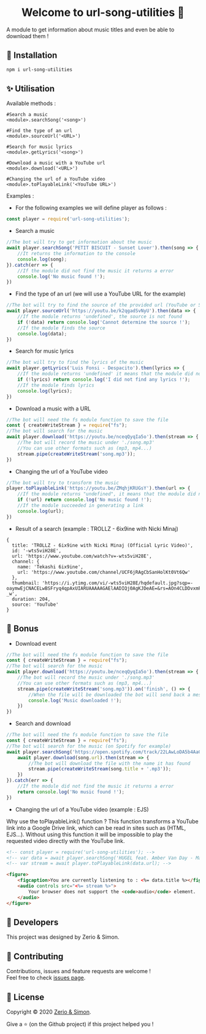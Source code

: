 <h1 align="center">Welcome to url-song-utilities 👋</h1>

A module to get information about music titles and even be able to download them !

## 🏓 Installation

```sh
npm i url-song-utilities
```

## ✨ Utilisation

Available methods :

```
#Search a music
<module>.searchSong('<song>')

#Find the type of an url
<module>.sourceUrl('<URL>')

#Search for music lyrics
<module>.getLyrics('<song>')

#Download a music with a YouTube url
<module>.download('<URL>')

#Changing the url of a YouTube video
<module>.toPlayableLink('<YouTube URL>')
```

Examples :

- For the following examples we will define player as follows :

```js
const player = require('url-song-utilities');
```

- Search a music

```js
//The bot will try to get information about the music
await player.searchSong('PETIT BISCUIT - Sunset Lover').then(song => {
    //It returns the information to the console
    console.log(song);
}).catch(err => {
    //If the module did not find the music it returns a error
    console.log('No music found !');
})
```

- Find the type of an url (we will use a YouTube URL for the example)

```js
//The bot will try to find the source of the provided url (YouTube or Spotify)
await player.sourceUrl('https://youtu.be/k2qgadSvNyU').then(data => {
    //If the module returns 'undefined', the source is not found
    if (!data) return console.log('Cannot determine the source !');
    //If the module finds the source
    console.log(data);
})
```

- Search for music lyrics

```js
//The bot will try to find the lyrics of the music
await player.getLyrics('Luis Fonsi - Despacito').then(lyrics => {
    //If the module returns 'undefined' it means that the module did not find any lyrics
    if (!lyrics) return console.log('I did not find any lyrics !');
    //If the module finds lyrics
    console.log(lyrics);
})
```

- Download a music with a URL

```js
//The bot will need the fs module function to save the file
const { createWriteStream } = require("fs");
//The bot will search for the music
await player.download('https://youtu.be/nceqQyqIa5o').then(stream => {
    //The bot will record the music under './song.mp3'
    //You can use other formats such as (mp3, mp4...)
    stream.pipe(createWriteStream('song.mp3'));
})
```

- Changing the url of a YouTube video

```js
//The bot will try to transform the music
player.toPlayableLink('https://youtu.be/ZMqhjKRUGsY').then(url => {
    //If the module returns "undefined", it means that the module did not find the music
    if (!url) return console.log('No music found !');
    //If the module succeeded in generating a link
    console.log(url);
})
```

- Result of a search (example : TROLLZ - 6ix9ine with Nicki Minaj)

```
{
  title: 'TROLLZ - 6ix9ine with Nicki Minaj (Official Lyric Video)',
  id: '-wts5viH28E',
  url: 'https://www.youtube.com/watch?v=-wts5viH28E',
  channel: {
    name: 'Tekashi 6ix9ine',
    url: 'https://www.youtube.com/channel/UCF6jRAgCbSanHolKt0Vt6Qw'
  },
  thumbnail: 'https://i.ytimg.com/vi/-wts5viH28E/hqdefault.jpg?sqp=-oaymwEjCNACELwBSFryq4qpAxUIARUAAAAAGAElAADIQj0AgKJDeAE=&rs=AOn4CLDDvxmF9oWa7wca5PXqcYcDvJi-_w',
  duration: 204,
  source: 'YouTube'
}
```

## 🎉 Bonus

- Download event

```js
//The bot will need the fs module function to save the file
const { createWriteStream } = require("fs");
//The bot will search for the music
await player.download('https://youtu.be/nceqQyqIa5o').then(stream => {
    //The bot will record the music under './song.mp3'
    //You can use other formats such as (mp3, mp4...)
    stream.pipe(createWriteStream('song.mp3')).on('finish', () => {
        //When the file will be downloaded the bot will send back a message
        console.log('Music downloaded !');
    })
})
```

- Search and download

```js
//The bot will need the fs module function to save the file
const { createWriteStream } = require("fs");
//The bot will search for the music (on Spotify for example)
await player.searchSong('https://open.spotify.com/track/22LAwLoDA5b4AaGSkg6bKW').then(async song => {
    await player.download(song.url).then(stream => {
        //The bot will download the file with the name it has found
        stream.pipe(createWriteStream(song.title + '.mp3'));
    })
}).catch(err => {
    //If the module did not find the music it returns a error
    return console.log('No music found !');
})
```

- Changing the url of a YouTube video (example : EJS)

Why use the toPlayableLink() function ?
This function transforms a YouTube link into a Google Drive link, which can be read in sites such as (HTML, EJS...).
Without using this function it will be impossible to play the requested video directly with the YouTube link.

```html
<!-- const player = require('url-song-utilities'); -->
<!-- var data = await player.searchSong('HUGEL feat. Amber Van Day - Mamma Mia (Official Video)'); -->
<!-- var stream = await player.toPlayableLink(data.url); -->

<figure>
    <figcaption>You are currently listening to : <%= data.title %></figcaption>
    <audio controls src="<%= stream %>">
        Your browser does not support the <code>audio</code> element.
    </audio>
</figure>
```

## 👤 Developers

This project was designed by Zerio & Simon.

## 🤝 Contributing

Contributions, issues and feature requests are welcome !<br />Feel free to check [issues page](https://github.com/URL-song-utilities/url-song-utilities-module/issues).

## 📝 License

Copyright © 2020 [Zerio & Simon](https://github.com/URL-song-utilities).<br />

Give a ⭐️ (on the Github project) if this project helped you !
